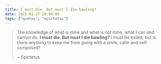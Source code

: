 ```yaml
---
title: I must die. But must I die bawling?
date: 2025-01-27 20:00:00
tags: ["quotes", "epictetus"]
---
```


> The knowledge of what is mine and what is not mine, what I can and cannot do. **I must die. But must I die bawling?** I must be exiled; but is there anything to keep me from going with a smile, calm and self-composed?
> 
> ~ Epictetus

